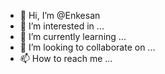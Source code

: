 - 👋 Hi, I’m @Enkesan
- 👀 I’m interested in ...
- 🌱 I’m currently learning ...
- 💞️ I’m looking to collaborate on ...
- 📫 How to reach me ...

<!---
Enkesan/Enkesan is a ✨ special ✨ repository because its `README.md` (this file) appears on your GitHub profile.
You can click the Preview link to take a look at your changes.
--->
